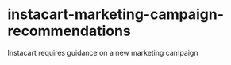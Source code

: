 # instacart-marketing-campaign-recommendations
Instacart requires guidance on a new marketing campaign
